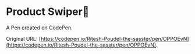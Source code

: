 # Product Swiper👕

A Pen created on CodePen.

Original URL: [https://codepen.io/Ritesh-Poudel-the-sasster/pen/OPPOEvN](https://codepen.io/Ritesh-Poudel-the-sasster/pen/OPPOEvN).

